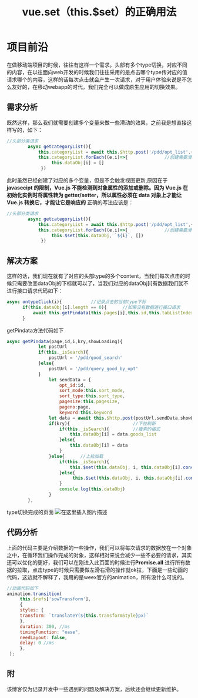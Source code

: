 ﻿---
title: vue.set（this.$set）的正确用法
---
# 项目前沿

在做移动端项目的时候，往往有这样一个需求。头部有多个type切换，对应不同的内容，在以往面向web开发的时候我们往往采用的是点击哪个type传对应的值请求哪个的内容，这样的话每次点击就会产生一次请求，对于用户体验来说是不怎么友好的，在移动webapp的时代，我们完全可以做成原生应用的切换效果。

## 需求分析

既然这样，那么我们就需要创建多个变量来做一些滑动的效果，之前我是想直接这样写的，如下：
```javascript 
//头部分类请求
        async getcategoryList(){
            this.categoryList = await this.$http.post('/pdd/opt_list',{},this.showLoading)
            this.categoryList.forEach((e,i)=>{              //创建需要滑动的多个变量
                 this.dataObj[i] = []						
             })         
```
此时虽然已经创建了对应的多个变量，但是不会触发视图更新,原因在于**javasecipt 的限制，Vue.js 不能检测到对象属性的添加或删除。因为 Vue.js 在初始化实例时将属性转为 getter/setter，所以属性必须在 data 对象上才能让 Vue.js 转换它，才能让它是响应的** 正确的写法应该是：
```javascript 
//头部分类请求
        async getcategoryList(){
            this.categoryList = await this.$http.post('/pdd/opt_list',{},this.showLoading)
            this.categoryList.forEach((e,i)=>{              //创建需要滑动的多个变量
                 this.$set(this.dataObj, `${i}`, [])						
             })         
```

## 解决方案
这样的话，我们现在就有了对应的头部type的多个content，当我们每次点击的时候只需要改变dataObj的下标就可以了，当我们对应的dataObj[i]有数据我们就不进行接口请求代码如下：
```javascript
async ontypeClick(i){			//记录点击的当前type下标
	  if(this.dataObj[i].length == 0){		//如果没有数据进行接口请求
	      await this.getPindata(this.pages[i],this.id,this.tabListIndex,true,true)		//传入对应的下标的page,
	  }
```
getPindata方法代码如下
```javascript
async getPindata(page,id,i,kry,showLoading){
            let postUrl 
            if(this._isSearch){
                postUrl = '/pdd/good_search'
            }else{
                postUrl = '/pdd/query_good_by_opt'
            } 
                let sendData = {
                    opt_id:id,
                    sort_mode:this.sort_mode,
                    sort_type:this.sort_type,
                    pagesize:this.pagesize,
                    pageno:page,
                    keyword:this.keyword
                let data = await this.$http.post(postUrl,sendData,showLoading)
                if(kry){						//下拉刷新
                    if(this._isSearch){         //搜索的格式
                        this.dataObj[i] = data.goods_list
                    }else{
                        this.dataObj[i] = data
                    }
                }else{		//上拉加载
                    if(this._isSearch){
                        this.$set(this.dataObj, i, this.dataObj[i].concat(data.goods_list))
                    }else{
                         this.$set(this.dataObj, i, this.dataObj[i].concat(data))             //进行赋值操作
                    }
                    console.log(this.dataObj)
                }
        },
```
type切换完成的页面
![在这里插入图片描述](https://img-blog.csdnimg.cn/20190127112933436.png?x-oss-process=image/watermark,type_ZmFuZ3poZW5naGVpdGk,shadow_10,text_aHR0cHM6Ly9ibG9nLmNzZG4ubmV0L2hwMTIzNDU2MDAz,size_16,color_FFFFFF,t_70)
## 代码分析
上面的代码主要是介绍数据的一些操作，我们可以将每次请求的数据放在一个对象之中，在循环我们操作完成的对象，这样相对来说会减少一些不必要的请求，其实还可以优化的更好，我们可以在刚进入此页面的时候进行**Promise.all** 进行所有数据的拉取，点击type的时候只需要做左滑右滑的操作就ok拉，下面是一些动画的代码，这边就不解释了，我用的是weex官方的animation，所有没什么可说的。
```javascript
//动画代码如下
animation.transition(
     this.$refs['sowTransform'],
     {
     styles: {
     transform: `translateY(${this.transformStyle}px)`
     },
     duration: 300, //ms
     timingFunction: "ease",
     needLayout: false,
     delay: 0 //ms
     },
 ); 
```
## 附
该博客仅为记录开发中一些遇到的问题及解决方案，后续还会继续更新维护。
